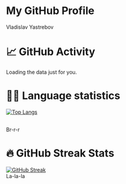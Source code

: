 <html lang="en">
<head>
    <meta charset="UTF-8">
    <meta name="viewport" content="width=device-width, initial-scale=1.0">
    <title>GitHub Profile Header</title>
    <link rel="stylesheet" href="styles.css">
</head>
<body>

<div class="header">
    <h1>My GitHub Profile</h1>
    <p>Vladislav Yastrebov</p>
</div>

<h1>📈 GitHub Activity</h1>

<!-- Prepare a container for your calendar. -->
<script
  src="https://cdn.rawgit.com/IonicaBizau/github-calendar/gh-pages/dist/github-calendar.min.js"
>
</script>

<!-- Optionally, include the theme (if you don't want to struggle to write the CSS) -->
<link
  rel="stylesheet"
  href="https://cdn.rawgit.com/IonicaBizau/github-calendar/gh-pages/dist/github-calendar.css"
/>

<!-- Prepare a container for your calendar. -->
<div class="calendar">
    <!-- Loading stuff -->
    Loading the data just for you.
</div>

<script>
    new GitHubCalendar(".calendar", "vyastreb");
</script>


<h1>🧑‍💻 Language statistics</h1>

<!--[![Top Langs](https://github-readme-stats.vercel.app/api/top-langs/?username=vyastreb&layout=compact)](https://github.com/vyastreb/github-readme-stats)-->

<a href="https://github.com/vyastreb/github-readme-stats">
  <img src="https://github-readme-stats.vercel.app/api/top-langs/?username=vyastreb&layout=compact" alt="Top Langs">
</a>

<br> Br-r-r

<h1>🔥 GitHub Streak Stats</h1>

<!--[![GitHub Streak](https://github-readme-streak-stats.herokuapp.com/?user=vyastreb&theme=dark)](https://git.io/streak-stats)-->

<a href="https://git.io/streak-stats">
  <img src="https://streak-stats.demolab.com/?user=vyastreb&theme=ocean-gradient" alt="GitHub Streak">
</a>
<br>
La-la-la

</body>
</html>
